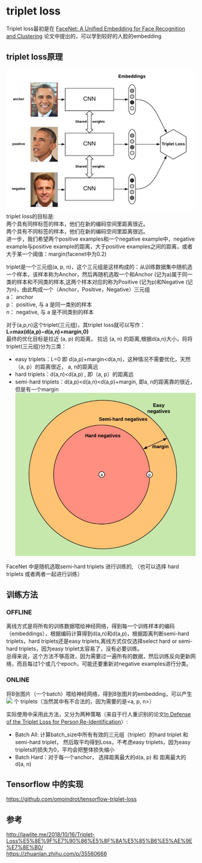 # triplet loss
Triplet loss最初是在 [FaceNet: A Unified Embedding for Face Recognition and Clustering](https://arxiv.org/abs/1503.03832) 论文中提出的，可以学到较好的人脸的embedding   


## triplet loss原理
![](images/triplet_loss_1.jpg)
triplet loss的目标是:  
两个具有同样标签的样本，他们在新的编码空间里距离很近。  
两个具有不同标签的样本，他们在新的编码空间里距离很远。  
进一步，我们希望两个positive examples和一个negative example中，negative example与positive example的距离，大于positive examples之间的距离，或者大于某一个阈值：margin(facenet中为0.2)   


triplet是一个三元组(a, p, n)，这个三元组是这样构成的：从训练数据集中随机选一个样本，该样本称为Anchor，然后再随机选取一个和Anchor (记为a)属于同一类的样本和不同类的样本,这两个样本对应的称为Positive (记为p)和Negative (记为n)，由此构成一个（Anchor，Positive，Negative）三元组  
a： anchor  
p： positive, 与 a 是同一类别的样本  
n： negative, 与 a 是不同类别的样本  

对于(a,p,n)这个triplet(三元组)，其triplet loss就可以写作：  
**L=max(d(a,p)−d(a,n)+margin,0)**  
最终的优化目标是拉近 (a, p) 的距离， 拉远 (a, n) 的距离,根据d(a,n)大小，将将triplet(三元组)分为三类：  
* easy triplets：L=0  即 d(a,p)+margin<d(a,n)，这种情况不需要优化，天然（a, p）的距离很近， a, n的距离远  
* hard triplets：d(a,n)<d(a,p) , 即（a, p）的距离远    
* semi-hard triplets：d(a,p)<d(a,n)<d(a,p)+margin, 即a, n的距离靠的很近，但是有一个margin    
![](images/triplet_loss_2.jpg)  

FaceNet 中是随机选取semi-hard triplets 进行训练的, （也可以选择 hard triplets 或者两者一起进行训练）  

## 训练方法
### OFFLINE
离线方式是将所有的训练数据喂给神经网络，得到每一个训练样本的编码（embeddings），根据编码计算得到d(a,n)和d(a,p)，根据距离判断semi-hard triplets，hard triplets还是easy triplets,离线方式仅仅选择select hard or semi-hard triplets，因为easy triplet太容易了，没有必要训练。   
总得来说，这个方法不够高效，因为需要过一遍所有的数据，然后训练反向更新网络，而且每过1个或几个epoch，可能还要重新对negative examples进行分类。  

### ONLINE
将B张图片（一个batch）喂给神经网络，得到B张图片的embedding，可以产生 ![](https://latex.codecogs.com/gif.latex?B^3) 个 triplets（当然其中有不合法的，因为需要的是<a, p, n>）  

实际使用中采用此方法，又分为两种策略（来自于行人重识别的论文[In Defense of the Triplet Loss for Person Re-Identification](https://arxiv.org/abs/1703.07737)）:
* Batch All: 计算batch_size中所有有效的三元组（triplet）的hard triplet 和 semi-hard triplet， 然后取平均得到Loss，不考虑easy triplets，因为easy triplets的损失为0，平均会把整体损失缩小    
* Batch Hard：对于每一个anchor， 选择距离最大的d(a, p) 和 距离最大的 d(a, n)    

##  Tensorflow 中的实现
https://github.com/omoindrot/tensorflow-triplet-loss


## 参考
http://lawlite.me/2018/10/16/Triplet-Loss%E5%8E%9F%E7%90%86%E5%8F%8A%E5%85%B6%E5%AE%9E%E7%8E%B0/    
https://zhuanlan.zhihu.com/p/35560666




  

